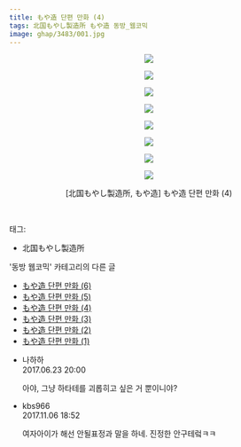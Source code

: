 ```yaml
---
title: もや造 단편 만화 (4)
tags: 北国もやし製造所 もや造 동방_웹코믹
image: ghap/3483/001.jpg
---
```

<div class="article">
<p style="text-align: center; clear: none; float: none;"><img src="{{ site.nasurl }}/ghap/3483/001.jpg"/></p>
<p style="text-align: center; clear: none; float: none;"><img src="{{ site.nasurl }}/ghap/3483/002.jpg"/></p>
<p style="text-align: center; clear: none; float: none;"><img src="{{ site.nasurl }}/ghap/3483/003.jpg"/></p>
<p style="text-align: center; clear: none; float: none;"><img src="{{ site.nasurl }}/ghap/3483/004.jpg"/></p>
<p style="text-align: center; clear: none; float: none;"><img src="{{ site.nasurl }}/ghap/3483/005.jpg"/></p>
<p style="text-align: center; clear: none; float: none;"><img src="{{ site.nasurl }}/ghap/3483/006.jpg"/></p>
<p style="text-align: center; clear: none; float: none;"><img src="{{ site.nasurl }}/ghap/3483/007.jpg"/></p>
<p style="text-align: center; clear: none; float: none;"><img src="{{ site.nasurl }}/ghap/3483/008.jpg"/></p>
<p style="text-align: center; clear: none; float: none;">[北国もやし製造所, もや造] もや造 단편 만화 (4)</p>
<p><br/></p>
</div><div class="tagTrail">
<p>태그: </p>
<ul>
<li>北国もやし製造所</li>
</ul>
</div><div class="another">
<p>'동방 웹코믹' 카테고리의 다른 글</p>
<ul>
<li><a href="/2017-06-24-ghap_3485">もや造 단편 만화 (6)</a></li>
<li><a href="/2017-06-24-ghap_3484">もや造 단편 만화 (5)</a></li>
<li><a href="/2017-06-22-ghap_3483">もや造 단편 만화 (4)</a></li>
<li><a href="/2017-06-22-ghap_3482">もや造 단편 만화 (3)</a></li>
<li><a href="/2017-06-22-ghap_3481">もや造 단편 만화 (2)</a></li>
<li><a href="/2017-06-22-ghap_3480">もや造 단편 만화 (1)</a></li>
</ul>
</div><div class="cb_module cb_fluid">
<div class="cb_wrt cb_profile">
<div class="comment">
<ul>
<li class="cb_thumb_off" id="comment15020839">
<div class="cb_comment_area">
<div class="cb_info_area">
<div class="cb_section">
<span class="cb_nick_name">나하하</span>
</div>
<div class="cb_section">
<span class="cb_date">2017.06.23 20:00 </span>
</div>
</div>
<div class="cb_dsc_comment">
<p class="cb_dsc">
											아야, 그냥 하타테를 괴롭히고 싶은 거 뿐이니야?
										</p>
</div>
</div></li>
<li class="cb_thumb_off" id="comment15124061">
<div class="cb_comment_area">
<div class="cb_info_area">
<div class="cb_section">
<span class="cb_nick_name">kbs966</span>
</div>
<div class="cb_section">
<span class="cb_date">2017.11.06 18:52 </span>
</div>
</div>
<div class="cb_dsc_comment">
<p class="cb_dsc">
											여자아이가 해선 안될표정과 말을 하네. 진정한 안구테렄ㅋㅋ
										</p>
</div>
</div></li>
</ul>
</div>
</div><!-- commentList close -->
</div>
